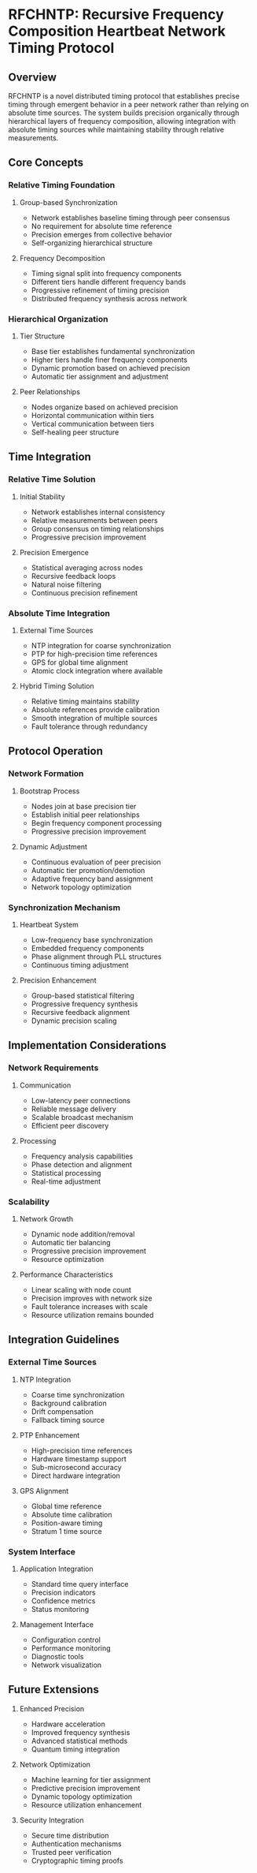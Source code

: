 # RFCHNTP: Recursive Frequency Composition Heartbeat Network Timing Protocol

## Overview

RFCHNTP is a novel distributed timing protocol that establishes precise timing through emergent behavior in a peer network rather than relying on absolute time sources. The system builds precision organically through hierarchical layers of frequency composition, allowing integration with absolute timing sources while maintaining stability through relative measurements.

## Core Concepts

### Relative Timing Foundation

1. Group-based Synchronization
   - Network establishes baseline timing through peer consensus
   - No requirement for absolute time reference
   - Precision emerges from collective behavior
   - Self-organizing hierarchical structure

2. Frequency Decomposition
   - Timing signal split into frequency components
   - Different tiers handle different frequency bands
   - Progressive refinement of timing precision
   - Distributed frequency synthesis across network

### Hierarchical Organization

1. Tier Structure
   - Base tier establishes fundamental synchronization
   - Higher tiers handle finer frequency components
   - Dynamic promotion based on achieved precision
   - Automatic tier assignment and adjustment

2. Peer Relationships
   - Nodes organize based on achieved precision
   - Horizontal communication within tiers
   - Vertical communication between tiers
   - Self-healing peer structure

## Time Integration

### Relative Time Solution

1. Initial Stability
   - Network establishes internal consistency
   - Relative measurements between peers
   - Group consensus on timing relationships
   - Progressive precision improvement

2. Precision Emergence
   - Statistical averaging across nodes
   - Recursive feedback loops
   - Natural noise filtering
   - Continuous precision refinement

### Absolute Time Integration

1. External Time Sources
   - NTP integration for coarse synchronization
   - PTP for high-precision time references
   - GPS for global time alignment
   - Atomic clock integration where available

2. Hybrid Timing Solution
   - Relative timing maintains stability
   - Absolute references provide calibration
   - Smooth integration of multiple sources
   - Fault tolerance through redundancy

## Protocol Operation

### Network Formation

1. Bootstrap Process
   - Nodes join at base precision tier
   - Establish initial peer relationships
   - Begin frequency component processing
   - Progressive precision improvement

2. Dynamic Adjustment
   - Continuous evaluation of peer precision
   - Automatic tier promotion/demotion
   - Adaptive frequency band assignment
   - Network topology optimization

### Synchronization Mechanism

1. Heartbeat System
   - Low-frequency base synchronization
   - Embedded frequency components
   - Phase alignment through PLL structures
   - Continuous timing adjustment

2. Precision Enhancement
   - Group-based statistical filtering
   - Progressive frequency synthesis
   - Recursive feedback alignment
   - Dynamic precision scaling

## Implementation Considerations

### Network Requirements

1. Communication
   - Low-latency peer connections
   - Reliable message delivery
   - Scalable broadcast mechanism
   - Efficient peer discovery

2. Processing
   - Frequency analysis capabilities
   - Phase detection and alignment
   - Statistical processing
   - Real-time adjustment

### Scalability

1. Network Growth
   - Dynamic node addition/removal
   - Automatic tier balancing
   - Progressive precision improvement
   - Resource optimization

2. Performance Characteristics
   - Linear scaling with node count
   - Precision improves with network size
   - Fault tolerance increases with scale
   - Resource utilization remains bounded

## Integration Guidelines

### External Time Sources

1. NTP Integration
   - Coarse time synchronization
   - Background calibration
   - Drift compensation
   - Fallback timing source

2. PTP Enhancement
   - High-precision time references
   - Hardware timestamp support
   - Sub-microsecond accuracy
   - Direct hardware integration

3. GPS Alignment
   - Global time reference
   - Absolute time calibration
   - Position-aware timing
   - Stratum 1 time source

### System Interface

1. Application Integration
   - Standard time query interface
   - Precision indicators
   - Confidence metrics
   - Status monitoring

2. Management Interface
   - Configuration control
   - Performance monitoring
   - Diagnostic tools
   - Network visualization

## Future Extensions

1. Enhanced Precision
   - Hardware acceleration
   - Improved frequency synthesis
   - Advanced statistical methods
   - Quantum timing integration

2. Network Optimization
   - Machine learning for tier assignment
   - Predictive precision improvement
   - Dynamic topology optimization
   - Resource utilization enhancement

3. Security Integration
   - Secure time distribution
   - Authentication mechanisms
   - Trusted peer verification
   - Cryptographic timing proofs